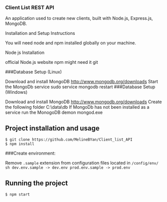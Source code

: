 ### Client List REST API

An application used to create new clients, built with Node.js, Express.js, MongoDB.

Installation and Setup Instructions

You will need node and npm installed globally on your machine.

Node js Installation

official Node.js website
npm might need it git

###Database Setup (Linux)

Download and install MongoDB http://www.mongodb.org/downloads
Start the MongoDb service sudo service mongodb restart
###Database Setup (Windows)

Download and install MongoDB http://www.mongodb.org/downloads
Create the following folder C:\data\db
If MongoDb has not been installed as a service run the MonogoDB demon mongod.exe

## Project installation and usage

    $ git clone https://github.com/MelineBYan/Client_list_API
    $ npm install

###Create environment:

Remove `.sample` extension from configuration files located in `/config/env/`
`sh dev.env.sample -> dev.env prod.env.sample -> prod.env `

## Running the project

    $ npm start
